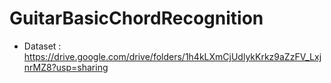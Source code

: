 # GuitarBasicChordRecognition

- Dataset : https://drive.google.com/drive/folders/1h4kLXmCjUdlykKrkz9aZzFV_LxjnrMZ8?usp=sharing
